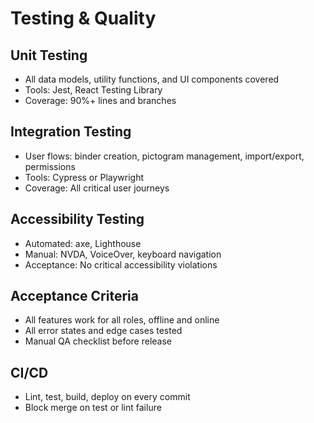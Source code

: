 # Testing & Quality

## Unit Testing

- All data models, utility functions, and UI components covered
- Tools: Jest, React Testing Library
- Coverage: 90%+ lines and branches

## Integration Testing

- User flows: binder creation, pictogram management, import/export, permissions
- Tools: Cypress or Playwright
- Coverage: All critical user journeys

## Accessibility Testing

- Automated: axe, Lighthouse
- Manual: NVDA, VoiceOver, keyboard navigation
- Acceptance: No critical accessibility violations

## Acceptance Criteria

- All features work for all roles, offline and online
- All error states and edge cases tested
- Manual QA checklist before release

## CI/CD

- Lint, test, build, deploy on every commit
- Block merge on test or lint failure
